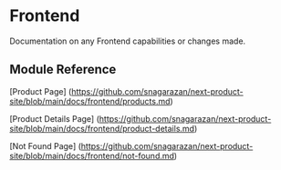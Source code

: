 # Frontend

Documentation on any Frontend capabilities or changes made.

## Module Reference

[Product Page] (https://github.com/snagarazan/next-product-site/blob/main/docs/frontend/products.md)

[Product Details Page] (https://github.com/snagarazan/next-product-site/blob/main/docs/frontend/product-details.md)

[Not Found Page] (https://github.com/snagarazan/next-product-site/blob/main/docs/frontend/not-found.md)
